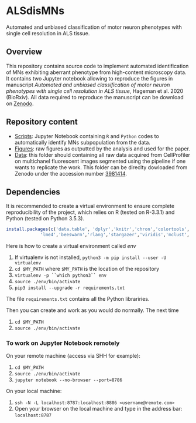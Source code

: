 # ALSdisMNs
Automated and unbiased classification of motor neuron phenotypes with single cell resolution in ALS tissue.

## Overview
This repository contains source code to implement automated identification of MNs exhibiting aberrant phenotype from high-content microscopy data. It contains two Jupyter notebook allowing to reproduce the figures in manuscript *Automated and unbiased classification of motor neuron phenotypes with single cell resolution in ALS tissue*, Hageman et al. 2020 (BioRxiv). All data required to reproduce the manuscript can be download on [Zenodo](https://zenodo.org/record/3981414#.XzRMxqeB3OQ).

## Repository content
* [Scripts](./Scripts): Jupyter Notebook containing `R` and `Python` codes to automatically identify MNs subpopulation from the data.
* [Figures](./Figures): raw figures as outputted by the analysis and used for the paper. 
* [Data](https://zenodo.org/record/3981414#.XzRMxqeB3OQ): this folder should containing all raw data acquired from CellProfiler on multichanel fluorescent images segmented using the pipeline if one wants to replicate the work. This folder can be direclty dowloaded from Zenodo under the accession number [3981414](https://zenodo.org/record/3981414#.XzRMxqeB3OQ).



## Dependencies

It is recommended to create a virtual environment to ensure complete reproducibility of the project, which relies on R (tested on R-3.3.1) and Python (tested on Python 3.5.3).

```R
install.packages(c('data.table', 'dplyr','knitr','chron','colortools','RColorBrewer','corrplot','geneplotter',
             'lme4','beeswarm','rlang','stargazer','viridis','mclust','ape','dendextend','wordcloud','reshape'))
```

Here is how to create a virtual environment called *env* 

1. If virtualenv is not installed, `python3 -m pip install --user -U virtualenv`
1. `cd $MY_PATH` where  `$MY_PATH` is the location of the repository
1. `virtualenv -p ``which python3`` env`
1. `source ./env/bin/activate`
1. `pip3 install --upgrade -r requirements.txt` 

The file `requirements.txt` contains all the Python librariries.


Then you can create and work as you would do normally. The next time 

1. `cd $MY_PATH`
1. `source ./env/bin/activate`


### To work on Jupyter Notebook remotely

On your remote  machine (access via SHH for example):

1. `cd $MY_PATH`
1. `source ./env/bin/activate` 
1. `jupyter notebook --no-browser --port=8786`

On your local machine:

1. `ssh -N -L localhost:8787:localhost:8886 <username@remote.com>`
1. Open your browser on the local machine and type in the address bar: `localhost:8787`








